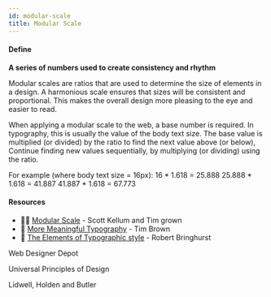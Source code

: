 ```yaml
---
id: modular-scale
title: Modular Scale
---
```


<!-- [![docs-source](https://img.shields.io/badge/SRC-UX%20Companion-blue)](https://play.google.com/store/apps/details?id=com.cyberduck.uxcompanion) -->

#### Define

**A series of numbers used to create consistency and rhythm**

Modular scales are ratios that are used to determine the size of elements in a design. A harmonious scale ensures that sizes will be consistent and proportional. This makes the overall design more pleasing to the eye and easier to read.

When applying a modular scale to the web, a base number is required. In typography, this is usually the value of the body text size. The base value is multiplied (or divided) by the ratio to find the next value above (or below), Continue finding new values sequentially, by multiplying (or dividing) using the ratio.

For example (where body text size = 16px):
16 * 1.618 = 25.888
25.888 * 1.618 = 41.887
41.887 * 1.618 = 67.773

#### Resources

* 🧑‍💻 [Modular Scale](http://www.modularscale.com) - Scott Kellum and Tim grown
* 📃 [More Meaningful Typography](https://alistapart.com/article/more-meaningful-typography) - Tim Brown
* 📘 [The Elements of Typographic style](https://www.amazon.co.uk/Elements-Typographic-Style-Robert-Bringhurst/dp/0881792063) - Robert Bringhurst

Web Designer Depot

Universal Principles of Design

Lidwell, Holden and Butler